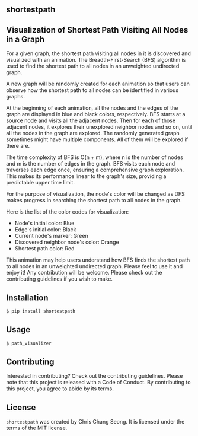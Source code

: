 ## shortestpath

## Visualization of Shortest Path Visiting All Nodes in a Graph

For a given graph, the shortest path visiting all nodes in it is discovered and visualized with an animation.
The Breadth-First-Search (BFS) algorithm is used to find the shortest path to all nodes in an unweighted undirected graph.

A new graph will be randomly created for each animation so that users can observe how the shortest path to all nodes can be identified in various graphs.

At the beginning of each animation, all the nodes and the edges of the graph are displayed in blue and black colors, respectively. BFS starts at a source node and visits all the adjacent nodes. Then for each of those adjacent nodes, it explores their unexplored neighbor nodes and so on, until all the nodes in the graph are explored. The randomly generated graph sometimes might have multiple components. All of them will be explored if there are.

The time complexity of BFS is O(n + m), where n is the number of nodes and m is the number of edges in the graph. BFS visits each node and traverses each edge once, ensuring a comprehensive graph exploration. This makes its performance linear to the graph's size, providing a predictable upper time limit.

For the purpose of visualization, the node's color will be changed as DFS makes progress in searching the shortest path to all nodes in the graph.

Here is the list of the color codes for visualization:

- Node's initial color: Blue
- Edge's initial color: Black
- Current node's marker: Green
- Discovered neighbor node's color: Orange
- Shortest path color: Red

This animation may help users understand how BFS finds the shortest path to all nodes in an unweighted undirected graph.
Please feel to use it and enjoy it! Any contribution will be welcome. Please check out the contributing guidelines if you wish to make.

## Installation

```bash
$ pip install shortestpath
```

## Usage

```bash
$ path_visualizer
```

## Contributing

Interested in contributing? Check out the contributing guidelines. Please note that this project is released with a Code of Conduct. By contributing to this project, you agree to abide by its terms.

## License

`shortestpath` was created by Chris Chang Seong. It is licensed under the terms of the MIT license.

